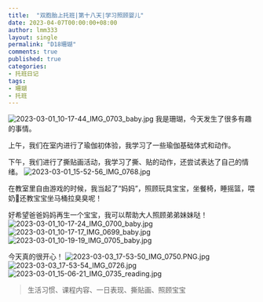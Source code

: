 ```yaml
---
title:  "双胞胎上托班|第十八天|学习照顾婴儿"
date: 2023-04-07T00:00:00+08:00
author: lmm333
layout: single
permalink: "D18珊瑚"
comments: true
published: true
categories:
- 托班日记
tags:
- 珊瑚
- 托班
---
```

![2023-03-01_10-17-44_IMG_0703_baby.jpg](images/D18珊瑚/2023-03-01_10-17-44_IMG_0703_baby.jpg)
我是珊瑚，今天发生了很多有趣的事情。

上午，我们在室内进行了瑜伽初体验，我学习了一些瑜伽基础体式和动作。

下午，我们进行了撕贴画活动，我学习了撕、贴的动作，还尝试表达了自己的情绪。
![2023-03-01_15-52-56_IMG_0768.jpg](images/D18珊瑚/2023-03-01_15-52-56_IMG_0768.jpg)

在教室里自由游戏的时候，我当起了“妈妈”，照顾玩具宝宝，坐餐椅，睡摇篮，喂奶🍼还教宝宝坐马桶拉臭臭呢！

好希望爸爸妈妈再生一个宝宝，我可以帮助大人照顾弟弟妹妹哒！
![2023-03-01_10-17-24_IMG_0700_baby.jpg](images/D18珊瑚/2023-03-01_10-17-24_IMG_0700_baby.jpg)
![2023-03-01_10-17-17_IMG_0699_baby.jpg](images/D18珊瑚/2023-03-01_10-17-17_IMG_0699_baby.jpg)
![2023-03-01_10-19-19_IMG_0705_baby.jpg](images/D18珊瑚/2023-03-01_10-19-19_IMG_0705_baby.jpg)

今天真的很开心！
![2023-03-03_17-53-50_IMG_0750.PNG.jpg](images/D18珊瑚/2023-03-03_17-53-50_IMG_0750.PNG.jpg)
![2023-03-03_17-53-54_IMG_0726.jpg](images/D18珊瑚/2023-03-03_17-53-54_IMG_0726.jpg)
![2023-03-01_15-06-21_IMG_0735_reading.jpg](images/D18珊瑚/2023-03-01_15-06-21_IMG_0735_reading.jpg)

> 生活习惯、课程内容、一日表现、撕贴画、照顾宝宝
